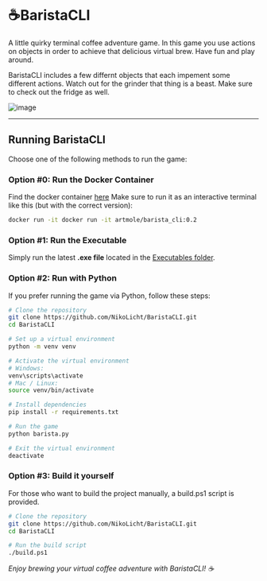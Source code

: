 # ☕BaristaCLI 
A little quirky terminal coffee adventure game. In this game you use actions on objects in order to achieve that delicious virtual brew. Have fun and play around.

BaristaCLI includes a few differnt objects that each impement some different actions. Watch out for the grinder that thing is a beast. Make sure to check out the fridge as well.

![image](https://github.com/user-attachments/assets/20a3b41a-1713-4d35-a5f1-b1e3e4c8f762)


---

## Running BaristaCLI
Choose one of the following methods to run the game:

### Option #0: Run the Docker Container
Find the docker container [here](https://hub.docker.com/u/artmole)
Make sure to run it as an interactive terminal like this (but with the correct version):
```sh
docker run -it docker run -it artmole/barista_cli:0.2
```

### Option #1: Run the Executable
Simply run the latest **.exe file** located in the [Executables folder](https://github.com/NikoLicht/BaristaCLI/tree/main/Executables).

### Option #2: Run with Python
If you prefer running the game via Python, follow these steps:
```sh
# Clone the repository
git clone https://github.com/NikoLicht/BaristaCLI.git
cd BaristaCLI

# Set up a virtual environment
python -m venv venv

# Activate the virtual environment
# Windows:
venv\scripts\activate
# Mac / Linux:
source venv/bin/activate

# Install dependencies
pip install -r requirements.txt

# Run the game
python barista.py

# Exit the virtual environment
deactivate
```
### Option #3: Build it yourself
For those who want to build the project manually, a build.ps1 script is provided.
```sh
# Clone the repository
git clone https://github.com/NikoLicht/BaristaCLI.git
cd BaristaCLI

# Run the build script
./build.ps1
```

_Enjoy brewing your virtual coffee adventure with BaristaCLI! ☕_
